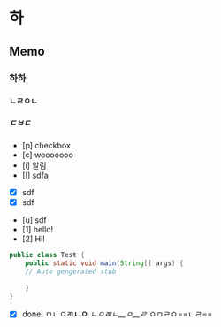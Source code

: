 # 하
## Memo 
### 하하
#### ㄴㄹㅇㄴ
##### ㄷㅂㄷ
- [p] checkbox
- [c] wooooooo
- [i] 알림
- [I] sdfa
- [x] sdf
- [x] sdf
- [u] sdf 
- [1] hello!
- [2] Hi!

```java
public class Test {
	public static void main(String[] args) {
	// Auto gengerated stub
	
	}
}
```

- [x] done!
ㅁㄴㅇㄻ**ㄴㅇ**
*ㄴㅇㄻㄴ__ㅇ__ㄹ*
ㅇㅁㄹㅇ==ㄴㄹ==